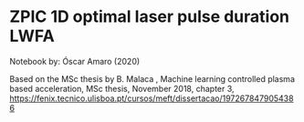 # ZPIC 1D optimal laser pulse duration LWFA

Notebook by: Óscar Amaro (2020)

Based on the MSc thesis by B. Malaca , Machine learning controlled plasma based acceleration, MSc thesis, November 2018, chapter 3, https://fenix.tecnico.ulisboa.pt/cursos/meft/dissertacao/1972678479054386
